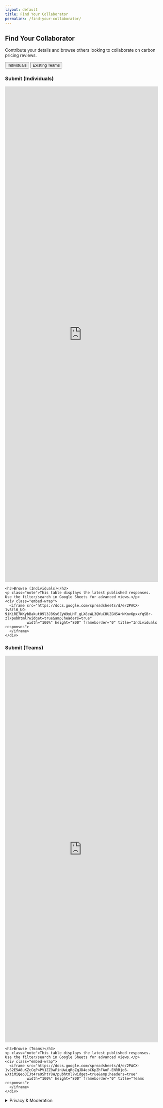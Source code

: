 ```yaml
---
layout: default
title: Find Your Collaborator
permalink: /find-your-collaborator/
---
```


<section class="fycollab">
  <h2>Find Your Collaborator</h2>
  <p>Contribute your details and browse others looking to collaborate on carbon pricing reviews.</p>

  <div class="tabs">
    <button class="tab-btn active" data-target="#tab-individuals">Individuals</button>
    <button class="tab-btn" data-target="#tab-teams">Existing Teams</button>
  </div>

  <!-- INDIVIDUALS TAB -->
  <div id="tab-individuals" class="tab-panel active">
    <h3>Submit (Individuals)</h3>
    <div class="embed-wrap">
      <iframe src="https://docs.google.com/forms/d/e/1FAIpQLSdk3hVpg7Xika-25qbiVxPHvIURtBxer2eHI7tvnoiahlWE9w/viewform?embedded=true"
              width="100%" height="1626" frameborder="0" marginheight="0" marginwidth="0"
              title="Individuals form">
        Loading…
      </iframe>
    </div>

    <h3>Browse (Individuals)</h3>
    <p class="note">This table displays the latest published responses. Use the filter/search in Google Sheets for advanced views.</p>
    <div class="embed-wrap">
      <iframe src="https://docs.google.com/spreadsheets/d/e/2PACX-1vSfl6_UQ-9iKiRE7KKybBakut09l3JBKs6ZyW9yLHF_gLX8eWL3QWuCHUZGHSArNKnv6pxxYqSBr-zl/pubhtml?widget=true&amp;headers=true"
              width="100%" height="800" frameborder="0" title="Individuals responses">
      </iframe>
    </div>
  </div>

  <!-- TEAMS TAB -->
  <div id="tab-teams" class="tab-panel">
    <h3>Submit (Teams)</h3>
    <div class="embed-wrap">
      <iframe src="https://docs.google.com/forms/d/e/1FAIpQLSfkB3p6XHlIfSkKmkUlERPZfphFM6U3jwWs07GpFv0NRxmN1A/viewform?embedded=true"
              width="100%" height="1268" frameborder="0" marginheight="0" marginwidth="0"
              title="Teams form">
        Loading…
      </iframe>
    </div>

    <h3>Browse (Teams)</h3>
    <p class="note">This table displays the latest published responses. Use the filter/search in Google Sheets for advanced views.</p>
    <div class="embed-wrap">
      <iframe src="https://docs.google.com/spreadsheets/d/e/2PACX-1vS2E5A8uKZcCqP4PV1ZZ0wFinUwLqRoZqJD4ebCKpZhFAoF-ENRRjo6-wXtiMiQeoJIJt4reOShtY8W/pubhtml?widget=true&amp;headers=true"
              width="100%" height="800" frameborder="0" title="Teams responses">
      </iframe>
    </div>
  </div>

  <details class="privacy">
    <summary>Privacy & Moderation</summary>
    <p>By submitting, you consent to display of the information you provide on this page. Please avoid sharing sensitive personal data. If you want an entry edited or removed, contact **Stephan Bruns** <a href="mailto:stephan.bruns@uhasselt.be">stephan.bruns@uhasselt.be</a> and/or **Jan Minx** <a href="mailto:jan.minx@pik-potsdam.de">jan.minx@pik-potsdam.de</a>.</p>
  </details>
</section>

<script>
  // Simple tabs
  document.addEventListener('DOMContentLoaded', function () {
    const btns = document.querySelectorAll('.tab-btn');
    const panels = document.querySelectorAll('.tab-panel');
    btns.forEach(btn => {
      btn.addEventListener('click', () => {
        btns.forEach(b => b.classList.remove('active'));
        panels.forEach(p => p.classList.remove('active'));
        btn.classList.add('active');
        const target = document.querySelector(btn.dataset.target);
        if (target) target.classList.add('active');
      });
    });
  });
</script>
